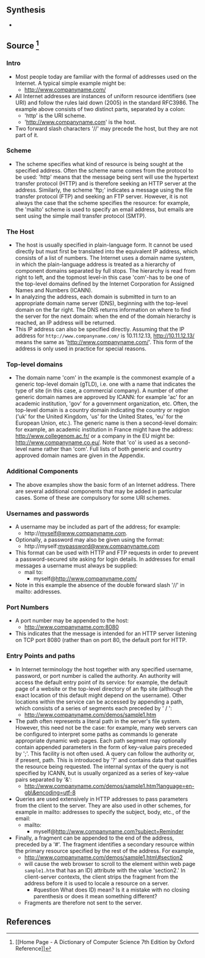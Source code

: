 ## Synthesis
- 
## Source [^1]
### Intro
- Most people today are familiar with the formal of addresses used on the Internet. A typical simple example might be:
	- http://www.companyname.com/
- All Internet addresses are instances of uniform resource identifiers (see URI) and follow the rules laid down (2005) in the standard RFC3986. The example above consists of two distinct parts, separated by a colon:
	- 'http' is the URI scheme.
	- 'http://www.companyname.com' is the host.
- Two forward slash characters '//' may precede the host, but they are not part of it.
### Scheme
- The scheme specifies what kind of resource is being sought at the specified address. Often the scheme name comes from the protocol to be used: 'http' means that the message being sent will use the hypertext transfer protocol (HTTP) and is therefore seeking an HTTP server at the address. Similarly, the scheme 'ftp;' indicates a message using the file transfer protocol (FTP) and seeking an FTP server. However, it is not always the case that the scheme specifies the resource: for example, the 'mailto' scheme is used to specify an email address, but emails are sent using the simple mail transfer protocol (SMTP).
### The Host
- The host is usually specified in plain-language form. It cannot be used directly but must first be translated into the equivalent IP address, which consists of a list of numbers. The Internet uses a domain name system, in which the plain-language address is treated as a hierarchy of component domains separated by full stops. The hierarchy is read from right to left, and the topmost level-in this case 'com'-has to be one of the top-level domains defined by the Internet Corporation for Assigned Names and Numbers (ICANN).
- In analyzing the address, each domain is submitted in turn to an appropriate domain name server (DNS), beginning with the top-level domain on the far right. The DNS returns information on where to find the server for the next domain: when the end of the domain hierarchy is reached, an IP address will be returned.
- This IP address can also be specified directly. Assuming that the IP address for `http://www.companyname.com/` is 10.11.12.13, http://10.11.12.13/ means the same as 'http://www.companyname.com/'. This form of the address is only used in practice for special reasons.

### Top-level domains
- The domain name 'com' in the example is the commonest example of a generic top-level domain (gTLD), i.e. one with a name that indicates the type of site (in this case, a commercial company). A number of other generic domain names are approved by ICANN: for example 'ac' for an academic institution, 'gov' for a government organization, etc. Often, the top-level domain is a country domain indicating the country or region ('uk' for the United Kingdom, 'us' for the United States, 'eu' for the European Union, etc.). The generic name is then a second-level domain: for example, an academic institution in France might have the address: http://www.collegenom.ac.fr/ or a company in the EU might be: http://www.companyname.co.eu/. Note that 'co' is used as a second-level name rather than 'com'. Full lists of both generic and country approved domain names are given in the Appendix.
### Additional Components
- The above examples show the basic form of an Internet address. There are several additional components that may be added in particular cases. Some of these are compulsory for some URI schemes.
### Usernames and passwords
- A username may be included as part of the address; for example:
	- http://myself@www.companyname.com. 
- Optionally, a password may also be given using the format:
	- http://myself:mypassword@www.companyname.com
- This format can be used with HTTP and FTP requests in order to prevent a password-secured site asking for login details. In addresses for email messages a username must always be supplied:
	- mail to:
		- myself@http://www.companyname.com/
- Note in this example the absence of the double forward slash '//' in mailto: addresses.
### Port Numbers
- A port number may be appended to the host:
	- http://www.companyname.com:8080
- This indicates that the message is intended for an HTTP server listening on TCP port 8080 (rather than on port 80, the default port for HTTP.
### Entry Points and paths
- In Internet terminology the host together with any specified username, password, or port number is called the authority. An authority will access the default entry point of its service: for example, the default page of a website or the top-level directory of an ftp site (although the exact location of this default might depend on the username). Other locations within the service can be accessed by appending a path, which consists of a series of segments each preceded by ' / ':
	- http://www.companyname.com/demos/sample1.htm
- The path often represents a literal path in the server's file system. However, this need not be the case: for example, many web servers can be configured to interpret some paths as commands lo generate appropriate dynamic web pages. Each path segment may optionally contain appended parameters in the form of key-value pairs preceded by ';'. This facility is not often used. A query can follow the authority or, if present, path. This is introduced by '?' and contains data that qualifies the resource being requested. The internal syntax of the query is not specified by ICANN, but is usually organized as a series of key-value pairs separated by '\&':
	- http://www.companyname.com/demos/sample1.htm?language=en-gb\&encoding=utf-8
- Queries are used extensively in HTTP addresses to pass parameters from the client to the server. They are also used in other schemes, for example in mailto: addresses to specify the subject, body, etc., of the email:
	- mailto:
		- myself@http://www.companyname.com?subject=Reminder
- Finally, a fragment can be appended to the end of the address, preceded by a '\#'. The fragment identifies a secondary resource within the primary resource specified by the rest of the address. For example,
	- http://www.companyname.com/demos/sample1.htm\#section2
	- will cause the web browser to scroll to the element within web page `sample1.htm` that has an ID) attribute with the value 'section2.' In client-server contexts, the client strips the fragment from the address before it is used to locale a resource on a server.
		- #question What does ID) mean? Is it a mistake with no closing parenthesis or does it mean something different?
	- Fragments are therefore not sent to the server.
## References

[^1]: [[Home Page - A Dictionary of Computer Science 7th Edition by Oxford Reference]]